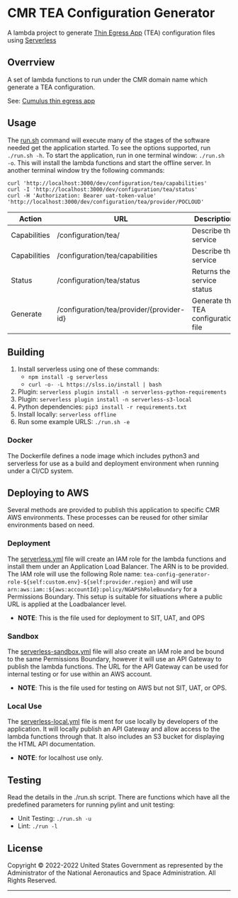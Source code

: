 # CMR TEA Configuration Generator
A lambda project to generate [Thin Egress App][teacode] (TEA) configuration files using [Serverless][sls]

## Overrview
A set of lambda functions to run under the CMR domain name which generate a TEA configuration.

See: [Cumulus thin egress app][tea]

## Usage

The [run.sh](run.sh) command will execute many of the stages of the software needed
get the application started. To see the options supported, run `./run.sh -h`. To
start the application, run in one terminal window: `./run.sh -o`. This will install
the lambda functions and start the offline server. In another terminal window try
the following commands:

    curl 'http://localhost:3000/dev/configuration/tea/capabilities'
    curl -I 'http://localhost:3000/dev/configuration/tea/status'
    curl -H 'Authorization: Bearer uat-token-value' 'http://localhost:3000/dev/configuration/tea/provider/POCLOUD'

| Action       | URL                                       | Description |
| ------------ | ----------------------------------------- | ----------- |
| Capabilities | /configuration/tea/                       | Describe the service |
| Capabilities | /configuration/tea/capabilities           | Describe the service |
| Status       | /configuration/tea/status                 | Returns the service status |
| Generate     | /configuration/tea/provider/{provider-id} | Generate the TEA configuration file |

## Building

1. Install serverless using one of these commands:
    * `npm install -g serverless`
    * `curl -o- -L https://slss.io/install | bash`
2. Plugin: `serverless plugin install -n serverless-python-requirements`
3. Plugin: `serverless plugin install -n serverless-s3-local`
4. Python dependencies: `pip3 install -r requirements.txt`
5. Install locally: `serverless offline`
6. Run some example URLS: `./run.sh -e`

### Docker

The Dockerfile defines a node image which includes python3 and serverless for
use as a build and deployment environment when running under a CI/CD system.

## Deploying to AWS

Several methods are provided to publish this application to specific CMR AWS
environments. These processes can be reused for other similar environments based
on need.

### Deployment

The [serverless.yml](serverless.yml) file will create an IAM role for the lambda
functions and install them under an Application Load Balancer. The ARN is to be
provided. The IAM role will use the following Role name:
`tea-config-generator-role-${self:custom.env}-${self:provider.region}` and will
use `arn:aws:iam::${aws:accountId}:policy/NGAPShRoleBoundary` for a Permissions
Boundary. This setup is suitable for situations where a public URL is applied at
the Loadbalancer level. 

* **NOTE**: This is the file used for deployment to SIT, UAT, and OPS


### Sandbox
The [serverless-sandbox.yml](serverless-sandbox.yml) file will also create an IAM
role and be bound to the same Permissions Boundary, however it will use an API 
Gateway to publish the lambda functions. The URL for the API Gateway can be used
for internal testing or for use within an AWS account. 

* **NOTE**: This is the file used for testing on AWS but not SIT, UAT, or OPS.


### Local Use
The [serverless-local.yml](serverless-local.yml) file is ment for use locally by
developers of the application. It will locally publish an API Gateway and allow
access to the lambda functions through that. It also includes an S3 bucket for
displaying the HTML API documentation. 

* **NOTE**: for localhost use only.

## Testing
Read the details in the ./run.sh script. There are functions which have all the
predefined parameters for running pylint and unit testing:

* Unit Testing: `./run.sh -u`
* Lint: `./run -l`

## License
Copyright © 2022-2022 United States Government as represented by the Administrator
of the National Aeronautics and Space Administration. All Rights Reserved.

----

[tea]: https://nasa.github.io/cumulus/docs/deployment/thin_egress_app "Thin Egress App"
[teacode]: https://github.com/asfadmin/thin-egress-app "TEA @ Github"
[sls]: https://serverless.com "Serverless"